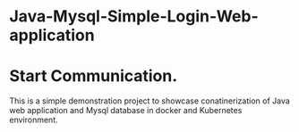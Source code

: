 # Java-Mysql-Simple-Login-Web-application
# Start Communication.


This is a simple demonstration project to showcase conatinerization of Java web application and Mysql database in docker and Kubernetes environment.


